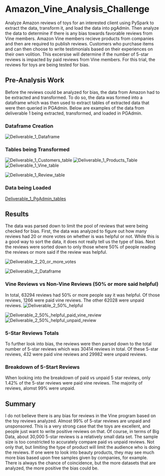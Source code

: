 # Amazon_Vine_Analysis_Challenge

Analyze Amazon reviews of toys for an interested client using PySpark to extract the data, transform it, and load the data into pgAdmin. Then analyze the data to determine if there is any bias towards favorable reviews from Vine members. Amazon Vine members recieve products from companies and then are required to publish reviews. Customers who purchase items and can then choose to write testimonials based on their experiences on their own volition. This excersise will determine if the number of 5-star reviews is impacted by paid reviews from Vine members. For this trial, the reviews for toys are being tested for bias.   

## Pre-Analysis Work
Before the reviews could be analyzed for bias, the data from Amazon had to be extracted and transformed. To do so, the data was formed into a dataframe which was then used to extract tables of extracted data that were then queried in PGAdmin. Below are examples of the data from deliverable 1 being extracted, transformed, and loaded in PGAdmin.

### Dataframe Creation

![Deliverable_1_Dataframe](https://user-images.githubusercontent.com/88064181/143669878-b1342952-0447-4a0a-acd3-78584ed94973.png)

### Tables being Transformed
![Deliverable_1_Customers_table](https://user-images.githubusercontent.com/88064181/143669881-98d357b5-b871-4a67-8de1-75596929f1f5.png)
![Deliverable_1_Products_Table](https://user-images.githubusercontent.com/88064181/143669886-552108e6-cdfa-4ebb-b261-1499786c0eb8.png)
![Deliverable_1_Vine_table](https://user-images.githubusercontent.com/88064181/143669891-1a8e28eb-b3ff-4f9c-af4a-ec41ead8d603.png)

![Deliverable_1_Review_table](https://user-images.githubusercontent.com/88064181/143669888-b8f98abb-73ec-4109-9528-f010124ebc94.png)

### Data being Loaded
[Deliverable_1_PgAdmin_tables](https://user-images.githubusercontent.com/88064181/143669896-1991a487-e75d-463f-9a32-cd72b960c064.png)


## Results

The data was parsed down to limit the pool of reviews that were being checked for bias. First, the data was analyzed to figure out how many reviews had 20 or more votes on whether is was helpful or not. While this is a good way to sort the data, it does not really tell us the type of bias. Next the reviews were sorted down to only those where 50% of people reading the reviews or more said if the review was helpful. 

![Deliverable_2_20_or_more_votes](https://user-images.githubusercontent.com/88064181/143669903-f81feb24-eb31-453b-b273-5831872bd293.png)

![Deliverable_2_Dataframe](https://user-images.githubusercontent.com/88064181/143669905-89d97db1-c15f-4983-9db0-f2cafeb812bc.png)

### Vine Reviews vs Non-Vine Reviews (50% or more said helpful) 

In total, 63294 reviews had 50% or more people say it was helpful. Of those reviews, 1266 were paid vine reviews. The other 62028 were unpaid reviews. 
![Deliverable_2_50%_helpful](https://user-images.githubusercontent.com/88064181/143669909-a01ad72d-5975-44aa-af36-19d8246f0e61.png)

![Deliverable_2_50%_helpful_paid_vine_review](https://user-images.githubusercontent.com/88064181/143669910-d9324916-04b8-4653-9b55-0eb64563b432.png)
![Deliverable_2_50%_helpful_unpaid_review](https://user-images.githubusercontent.com/88064181/143669912-ea6f5a81-5eb6-4578-801e-66982d8093b8.png)

### 5-Star Reviews Totals

To further look into bias, the reviews were then parsed down to the total number of 5-star reviews which was 30414 reviews in total. Of these 5-star reviews, 432 were paid vine reviews and 29982 were unpaid reviews. 


### Breakdown of 5-Start Reviews 

When looking into the breakdown of paid vs unpaid 5 star reviews, only 1.42% of the 5-star reviews were paid vine reviews. The majority of reviews, alomst 99% were unpaid. 

## Summary

I do not believe there is any bias for reviews in the Vine program based on the toy reviews analyzed. Almost 99% of 5-star reviews are unpaid and unsponsored. This is a very strong case that the toys are excellent, and people just want to write positive reviews on that. Of course, in terms of Big Data, about 30,000 5-star reviews is a relatively small data set. The sample size is too constricted to accurately compare paid vs unpaid reviews. Not only that, but limiting the type of product will limit the audience who is doing the reviews. If one were to look into beauty products, they may see much more bias based upon free samples given by companies, for example. There is always the chance of coincidence, but the more datasets that are analyzed, the more positive the bias could be. 
